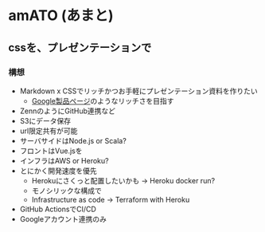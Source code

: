 # amATO (あまと)
## cssを、プレゼンテーションで

### 構想
- Markdown x CSSでリッチかつお手軽にプレゼンテーション資料を作りたい
    - [Google製品ページ](https://store.google.com/jp/product/pixel_5)のようなリッチさを目指す
- ZennのようにGitHub連携など
- S3にデータ保存
- url限定共有が可能
- サーバサイドはNode.js or Scala?
- フロントはVue.jsを
- インフラはAWS or Heroku?
- とにかく開発速度を優先
    - Herokuにさくっと配置したいかも → Heroku docker run?
    - モノシリックな構成で
    - Infrastructure as code → Terraform with Heroku
- GitHub ActionsでCI/CD
- Googleアカウント連携のみ

